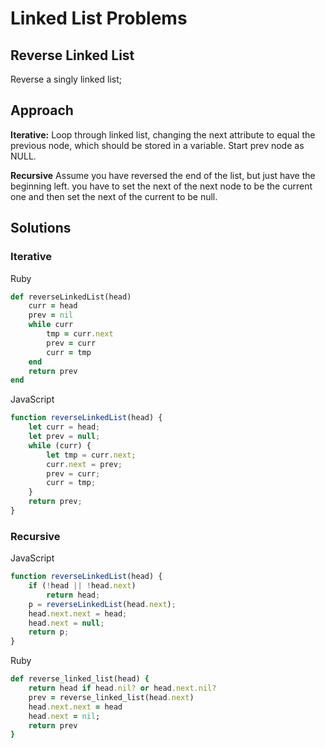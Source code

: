 # Linked List Problems

## Reverse Linked List

Reverse a singly linked list;


## Approach

**Iterative:** Loop through linked list, changing the next attribute to equal the previous node, which should be stored in a variable. Start prev node as NULL.

**Recursive** Assume you have reversed the end of the list, but just have the beginning left. you have to set the next of the next node to be the current one and then set the next of the current to be null.

## Solutions

### Iterative

Ruby

```ruby
def reverseLinkedList(head)
    curr = head
    prev = nil
    while curr
        tmp = curr.next
        prev = curr
        curr = tmp
    end
    return prev
end
```

JavaScript

```js
function reverseLinkedList(head) {
    let curr = head;
    let prev = null;
    while (curr) {
        let tmp = curr.next;
        curr.next = prev;
        prev = curr;
        curr = tmp;
    }
    return prev;
}
```

### Recursive

JavaScript

```js
function reverseLinkedList(head) {
    if (!head || !head.next)
        return head;
    p = reverseLinkedList(head.next);
    head.next.next = head;
    head.next = null;
    return p;
}
```

Ruby

```ruby
def reverse_linked_list(head) {
    return head if head.nil? or head.next.nil?
    prev = reverse_linked_list(head.next)
    head.next.next = head
    head.next = nil;
    return prev
}
```
